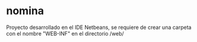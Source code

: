 # nomina

Proyecto desarrollado en el IDE Netbeans, se requiere de crear una carpeta con el nombre "WEB-INF" en el directorio /web/
